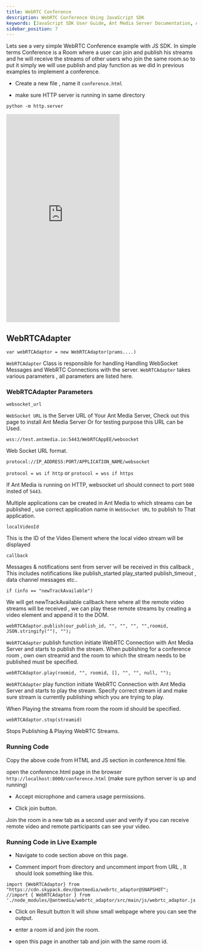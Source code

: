 ```yaml
---
title: WebRTC Conference
description: WebRTC Conference Using JavaScript SDK 
keywords: [JavaScript SDK User Guide, Ant Media Server Documentation, Ant Media Server Tutorials]
sidebar_position: 7
---
```


Lets see a very simple WebRTC Conference example with JS SDK.
In simple terms Conference is a Room where a user can join and publish his streams and he will receive the streams of other users who join the same room.so to put it simply we will use publish and play function as we did in previous examples to implement a conference.

- Create a new file , name it `conference.html`

- make sure HTTP server is running in same directory

```
python -m http.server
```

<iframe height="550" style={{ width: '100%' }}  scrolling="no" title="Conference" src="https://codepen.io/USAMAWIZARD/embed/JoPzLgX?default-tab=js&editable=true" frameborder="no" loading="lazy" allowtransparency="true" allowfullscreen="true">
  See the Pen <a href="https://codepen.io/USAMAWIZARD/pen/JoPzLgX">
  Conference</a> by USAMA (<a href="https://codepen.io/USAMAWIZARD">@USAMAWIZARD</a>)
  on <a href="https://codepen.io">CodePen</a>.
</iframe>

## WebRTCAdapter

```
var webRTCAdaptor = new WebRTCAdaptor(prams....)
```

`WebRTCAdapter` Class is responsible for handling Handling WebSocket Messages and WebRTC Connections with the server.
`WebRTCAdapter` takes various parameters , all parameters are listed here. 

### WebRTCAdapter Parameters

```
websocket_url
```

`WebSocket URL` is the Server URL of Your Ant Media Server, Check out this page to install Ant Media Server Or for testing purpose this URL can be Used. 

`wss://test.antmedia.io:5443/WebRTCAppEE/websocket`

Web Socket URL format.
```
protocol://IP_ADDRESS:PORT/APPLICATION_NAME/websocket
```

`protocol = ws if http` or
`protocol = wss if https`

If Ant Media is running on HTTP, websocket url should connect to port `5080` insted of `5443`.

Multiple applications can be created in Ant Media to which streams can be published , use correct application name in `WebSocket URL` to publish to That application.

```
localVideoId
```

This is the ID of the Video Element where the local video stream will be displayed

```
callback
```

Messages & notifications sent from server will be received in this callback , This includes notifications like publish_started play_started publish_timeout , data channel messages etc..

 `if (info == "newTrackAvailable")` 

We will get newTrackAvailable callback here where all the remote video streams will be received , we can play these remote streams by creating a video element and append it to the DOM.

```
webRTCAdaptor.publish(our_publish_id, "", "", "", "",roomid, JSON.stringify(""), "");
```

 `WebRTCAdapter` publish function initiate  WebRTC Connection with Ant Media Server and starts to publish the stream.
When publishing for a conference room , own own streamid and the room to which the stream needs to be published must be specified. 

```
webRTCAdaptor.play(roomid, "", roomid, [], "", "", null, "");
```

 `WebRTCAdapter` play function initiate  WebRTC Connection with Ant Media Server and starts to play the stream. Specify correct stream id and make sure stream is currently publishing which you are trying to play. 

When Playing the streams from room the room id should be specified.

```
webRTCAdaptor.stop(streamid)
```
Stops Publishing & Playing WebRTC Streams.


### Running Code

Copy the above code from HTML and JS section in  conference.html file.

open the conference.html page in the browser `http://localhost:8000/conference.html`  (make sure python server is up and running)

 - Accept microphone and camera usage permissions.

 - Click join button.

Join the room in a new tab as a second user and verify if you can receive remote video and remote participants can see your video.

### Running Code in Live Example

- Navigate to code section above on this page.

- Comment import from directory and uncomment import from URL , It should look something like this.

```
import {WebRTCAdaptor} from "https://cdn.skypack.dev/@antmedia/webrtc_adaptor@SNAPSHOT";
//import { WebRTCAdaptor } from './node_modules/@antmedia/webrtc_adaptor/src/main/js/webrtc_adaptor.js';
```

- Click on Result button It will show small webpage where you can see the output.

- enter a room id and join the room.

- open this page in another tab and join with the same room id.

